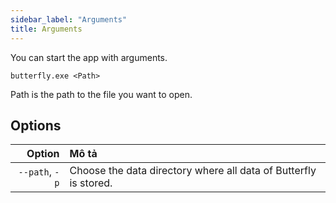```yaml
---
sidebar_label: "Arguments"
title: Arguments
---
```


You can start the app with arguments.

`butterfly.exe <Path>`

Path is the path to the file you want to open.

## Options

|         Option | Mô tả                                                            |
| --------------:|:---------------------------------------------------------------- |
| `--path`, `-p` | Choose the data directory where all data of Butterfly is stored. |
